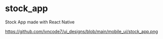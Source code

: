 # stock_app

Stock App made with React Native

https://github.com/ivncode7/ui_designs/blob/main/mobile_ui/stock_app.png
